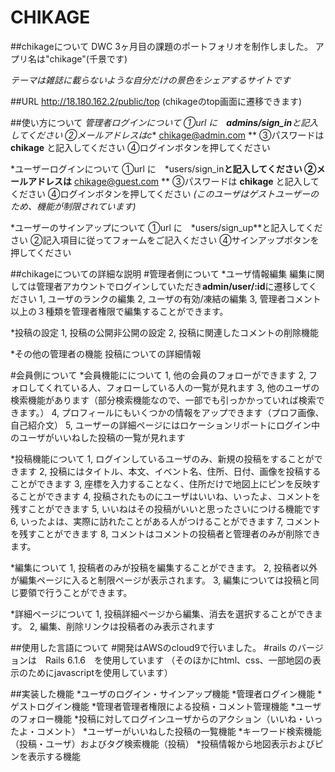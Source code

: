 # CHIKAGE

##chikageについて
DWC 3ヶ月目の課題のポートフォリオを制作しました。
アプリ名は"chikage"(千景です)

*テーマは雑誌に載らないような自分だけの景色をシェアするサイトです*

##URL
http://18.180.162.2/public/top
(chikageのtop画面に遷移できます)

##使い方について
*管理者ログインについて
①url に　**admins/sign_in**と記入してください
②メールアドレスはc** chikage@admin.com **
③パスワードは **chikage** と記入してください
④ログインボタンを押してください

*ユーザーログインについて
①url に　*users/sign_in**と記入してください
②メールアドレスは** chikage@guest.com **
③パスワードは **chikage** と記入してください
④ログインボタンを押してください
*(このユーザはゲストユーザーのため、機能が制限されています)*

*ユーザーのサインアップについて
①url に　*users/sign_up**と記入してください
②記入項目に従ってフォームをご記入ください
④サインアップボタンを押してください

##chikageについての詳細な説明
#管理者側について
*ユーザ情報編集
編集に関しては管理者アカウントでログインしていただき**admin/user/:id**に遷移してください
1, ユーザのランクの編集
2, ユーザの有効/凍結の編集
3, 管理者コメント
以上の３種類を管理者権限で編集することができます。

*投稿の設定
1, 投稿の公開非公開の設定
2, 投稿に関連したコメントの削除機能

*その他の管理者の機能
投稿についての詳細情報

#会員側について
*会員機能にについて
1, 他の会員のフォローができます
2, フォロしてくれている人、フォローしている人の一覧が見れます
3, 他のユーザの検索機能があります（部分検索機能なので、一部でも引っかかっていれば検索できます。）
4, プロフィールにもいくつかの情報をアップできます（プロフ画像、自己紹介文）
5, ユーザーの詳細ページにはロケーションリポートにログイン中のユーザがいいねした投稿の一覧が見れます

*投稿機能について
1, ログインしているユーザのみ、新規の投稿をすることができます
2, 投稿にはタイトル、本文、イベント名、住所、日付、画像を投稿することができます
3, 座標を入力することなく、住所だけで地図上にピンを反映することができます
4, 投稿されたものにユーザはいいね、いったよ、コメントを残すことができます
5, いいねはその投稿がいいと思ったさいにつける機能です
6, いったよは、実際に訪れたことがある人がつけることができます
7, コメントを残すことができます
8, コメントはコメントの投稿者と管理者のみが削除できます。

*編集について
1, 投稿者のみが投稿を編集することができます。
2, 投稿者以外が編集ページに入ると制限ページが表示されます。
3, 編集については投稿と同じ要領で行うことができます。

*詳細ページについて
1, 投稿詳細ページから編集、消去を選択することができます。
2, 編集、削除リンクは投稿者のみ表示されます


##使用した言語について
#開発はAWSのcloud9で行いました。
#rails のバージョンは　Rails 6.1.6　を使用しています
（そのほかにhtml、css、一部地図の表示のためにjavascriptを使用しています）

##実装した機能
*ユーザのログイン・サインアップ機能
*管理者ログイン機能
*ゲストログイン機能
*管理者管理者権限による投稿・コメント管理機能
*ユーザのフォロー機能
*投稿に対してログインユーザからのアクション（いいね・いったよ・コメント）
*ユーザーがいいねした投稿の一覧機能
*キーワード検索機能（投稿・ユーザ）およびタグ検索機能（投稿）
*投稿情報から地図表示およびピンを表示する機能

